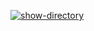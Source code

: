 [![show-directory](https://github.com/Dangerwind/hexlet-my-first-workflow/actions/workflows/show-directory.yml/badge.svg)](https://github.com/Dangerwind/hexlet-my-first-workflow/actions/workflows/show-directory.yml)

